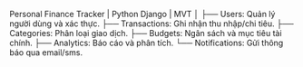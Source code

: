 Personal Finance Tracker | Python Django | MVT
│
├── Users: Quản lý người dùng và xác thực.
├── Transactions: Ghi nhận thu nhập/chi tiêu.
├── Categories: Phân loại giao dịch.
├── Budgets: Ngân sách và mục tiêu tài chính.
├── Analytics: Báo cáo và phân tích.
└── Notifications: Gửi thông báo qua email/sms.
